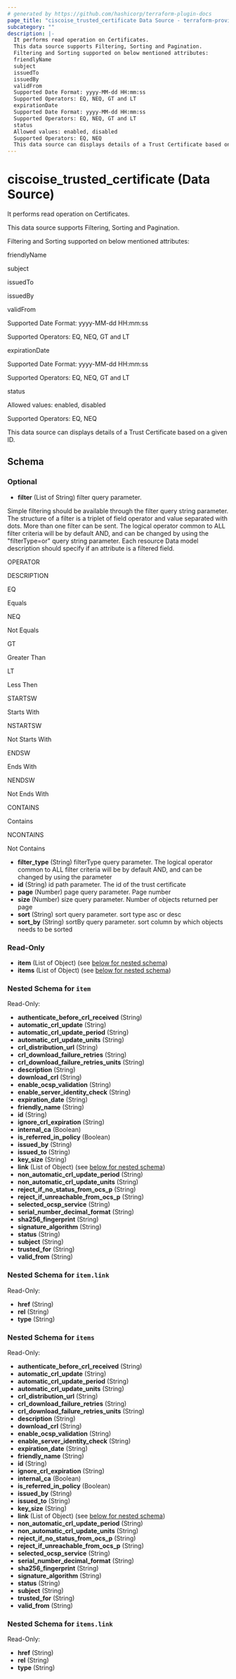 ```yaml
---
# generated by https://github.com/hashicorp/terraform-plugin-docs
page_title: "ciscoise_trusted_certificate Data Source - terraform-provider-ciscoise"
subcategory: ""
description: |-
  It performs read operation on Certificates.
  This data source supports Filtering, Sorting and Pagination.
  Filtering and Sorting supported on below mentioned attributes:
  friendlyName
  subject
  issuedTo
  issuedBy
  validFrom
  Supported Date Format: yyyy-MM-dd HH:mm:ss
  Supported Operators: EQ, NEQ, GT and LT
  expirationDate
  Supported Date Format: yyyy-MM-dd HH:mm:ss
  Supported Operators: EQ, NEQ, GT and LT
  status
  Allowed values: enabled, disabled
  Supported Operators: EQ, NEQ
  This data source can displays details of a Trust Certificate based on a given ID.
---
```


# ciscoise_trusted_certificate (Data Source)

It performs read operation on Certificates.

 This data source supports Filtering, Sorting and Pagination.


Filtering and Sorting supported on below mentioned attributes:




friendlyName


subject


issuedTo


issuedBy


validFrom




Supported Date Format: yyyy-MM-dd HH:mm:ss


Supported Operators: EQ, NEQ, GT and LT




expirationDate




Supported Date Format: yyyy-MM-dd HH:mm:ss


Supported Operators: EQ, NEQ, GT and LT




status




Allowed values: enabled, disabled


Supported Operators: EQ, NEQ






This data source can displays details of a Trust Certificate based on a given ID.



<!-- schema generated by tfplugindocs -->
## Schema

### Optional

- **filter** (List of String) filter query parameter. 
 
 
 
Simple filtering
 should be available through the filter query string parameter. The structure of a filter is a triplet of field operator and value separated with dots. More than one filter can be sent. The logical operator common to ALL filter criteria will be by default AND, and can be changed by using the 
"filterType=or"
 query string parameter. Each resource Data model description should specify if an attribute is a filtered field. 
 
 
 
 
 
OPERATOR
 
DESCRIPTION
 
 
 
 
 
EQ
 
Equals
 
 
 
NEQ
 
Not Equals
 
 
 
GT
 
Greater Than
 
 
 
LT
 
Less Then
 
 
 
STARTSW
 
Starts With
 
 
 
NSTARTSW
 
Not Starts With
 
 
 
ENDSW
 
Ends With
 
 
 
NENDSW
 
Not Ends With
 
 
 
CONTAINS
 
Contains
 
 
 
NCONTAINS
 
Not Contains
- **filter_type** (String) filterType query parameter. The logical operator common to ALL filter criteria will be by default AND, and can be changed by using the parameter
- **id** (String) id path parameter. The id of the trust certificate
- **page** (Number) page query parameter. Page number
- **size** (Number) size query parameter. Number of objects returned per page
- **sort** (String) sort query parameter. sort type asc or desc
- **sort_by** (String) sortBy query parameter. sort column by which objects needs to be sorted

### Read-Only

- **item** (List of Object) (see [below for nested schema](#nestedatt--item))
- **items** (List of Object) (see [below for nested schema](#nestedatt--items))

<a id="nestedatt--item"></a>
### Nested Schema for `item`

Read-Only:

- **authenticate_before_crl_received** (String)
- **automatic_crl_update** (String)
- **automatic_crl_update_period** (String)
- **automatic_crl_update_units** (String)
- **crl_distribution_url** (String)
- **crl_download_failure_retries** (String)
- **crl_download_failure_retries_units** (String)
- **description** (String)
- **download_crl** (String)
- **enable_ocsp_validation** (String)
- **enable_server_identity_check** (String)
- **expiration_date** (String)
- **friendly_name** (String)
- **id** (String)
- **ignore_crl_expiration** (String)
- **internal_ca** (Boolean)
- **is_referred_in_policy** (Boolean)
- **issued_by** (String)
- **issued_to** (String)
- **key_size** (String)
- **link** (List of Object) (see [below for nested schema](#nestedobjatt--item--link))
- **non_automatic_crl_update_period** (String)
- **non_automatic_crl_update_units** (String)
- **reject_if_no_status_from_ocs_p** (String)
- **reject_if_unreachable_from_ocs_p** (String)
- **selected_ocsp_service** (String)
- **serial_number_decimal_format** (String)
- **sha256_fingerprint** (String)
- **signature_algorithm** (String)
- **status** (String)
- **subject** (String)
- **trusted_for** (String)
- **valid_from** (String)

<a id="nestedobjatt--item--link"></a>
### Nested Schema for `item.link`

Read-Only:

- **href** (String)
- **rel** (String)
- **type** (String)



<a id="nestedatt--items"></a>
### Nested Schema for `items`

Read-Only:

- **authenticate_before_crl_received** (String)
- **automatic_crl_update** (String)
- **automatic_crl_update_period** (String)
- **automatic_crl_update_units** (String)
- **crl_distribution_url** (String)
- **crl_download_failure_retries** (String)
- **crl_download_failure_retries_units** (String)
- **description** (String)
- **download_crl** (String)
- **enable_ocsp_validation** (String)
- **enable_server_identity_check** (String)
- **expiration_date** (String)
- **friendly_name** (String)
- **id** (String)
- **ignore_crl_expiration** (String)
- **internal_ca** (Boolean)
- **is_referred_in_policy** (Boolean)
- **issued_by** (String)
- **issued_to** (String)
- **key_size** (String)
- **link** (List of Object) (see [below for nested schema](#nestedobjatt--items--link))
- **non_automatic_crl_update_period** (String)
- **non_automatic_crl_update_units** (String)
- **reject_if_no_status_from_ocs_p** (String)
- **reject_if_unreachable_from_ocs_p** (String)
- **selected_ocsp_service** (String)
- **serial_number_decimal_format** (String)
- **sha256_fingerprint** (String)
- **signature_algorithm** (String)
- **status** (String)
- **subject** (String)
- **trusted_for** (String)
- **valid_from** (String)

<a id="nestedobjatt--items--link"></a>
### Nested Schema for `items.link`

Read-Only:

- **href** (String)
- **rel** (String)
- **type** (String)


